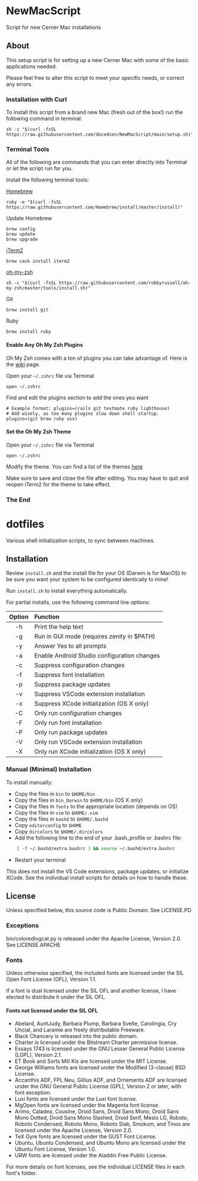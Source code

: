 # NewMacScript

Script for new Cerner Mac installations

## About

This setup script is for setting up a new Cerner Mac with some of the basic applications needed.

Please feel free to alter this script to meet your specific needs, or correct any errors.

### Installation with Curl

To install this script from a brand new Mac (fresh out of the box!) run the following command in terminal:

``` shell
sh -c "$(curl -fsSL https://raw.githubusercontent.com/docedson/NewMacScript/main/setup.sh)"
```

### Terminal Tools

All of the following are commands that you can enter directly into Terminal or let the script run for you.

Install the following terminal tools:

[Homebrew](https://brew.sh/)

  ``` shell
  ruby -e "$(curl -fsSL https://raw.githubusercontent.com/Homebrew/install/master/install)"
  ```

Update Homebrew

``` shell
brew config
brew update
brew upgrade
```

[iTerm2](https://www.iterm2.com/)

  ``` shell
  brew cask install iterm2
  ```

[oh-my-zsh](https://ohmyz.sh/)

  ``` shell
  sh -c "$(curl -fsSL https://raw.githubusercontent.com/robbyrussell/oh-my-zsh/master/tools/install.sh)"
  ```

Git

``` shell
brew install git
```

Ruby

``` shell
brew install ruby
```

#### Enable Any Oh My Zsh Plugins

Oh My Zsh comes with a ton of plugins you can take advantage of. Here is the [wiki](https://github.com/ohmyzsh/ohmyzsh/wiki/Plugins) page.

Open your ``` ~/.zshrc ``` file via Terminal

``` shell
open ~/.zshrc
```

Find and edit the plugins section to add the ones you want

``` shell
# Example format: plugins=(rails git textmate ruby lighthouse)
# Add wisely, as too many plugins slow down shell startup.
plugins=(git brew ruby osx)
```

#### Set the Oh My Zsh Theme

Open your ``` ~/.zshrc ``` file via Terminal

``` shell
open ~/.zshrc
```

Modify the theme. You can find a list of the themes [here](https://github.com/ohmyzsh/ohmyzsh/wiki/Themes.)

Make sure to save and close the file after editing. You may have to quit and reopen iTerm2 for the theme to take effect.

### The End

# dotfiles

Various shell initialization scripts, to sync between machines.

## Installation

Review `install.sh` and the install file for your OS (Darwin is for MacOS) to
be sure you want your system to be configured identically to mine!

Run `install.sh` to install everything automatically.

For partial installs, use the following command line options:

| Option | Function |
|:------:|:---------|
|   -h   | Print the help text |
|   -g   | Run in GUI mode (requires zenity in $PATH) |
|   -y   | Answer Yes to all prompts |
|   -a   | Enable Android Studio configuration changes |
|   -c   | Suppress configuration changes |
|   -f   | Suppress font installation |
|   -p   | Suppress package updates |
|   -v   | Suppress VSCode extension installation |
|   -x   | Suppress XCode initialization (OS X only) |
|   -C   | Only run configuration changes |
|   -F   | Only run font installation |
|   -P   | Only run package updates |
|   -V   | Only run VSCode extension installation |
|   -X   | Only run XCode initialization  (OS X only) |

### Manual (Minimal) Installation

To install manually:

* Copy the files in `bin` to `$HOME/bin`
* Copy the files in `bin_Darwin` to `$HOME/bin` (OS X only)
* Copy the files in `fonts` to the appropriate location (depends on OS)
* Copy the files in `vim` to `$HOME/.vim`
* Copy the files in `bashd` to `$HOME/.bashd`
* Copy `editorconfig` to `$HOME`
* Copy `dircolors` to `$HOME/.dircolors`
* Add the following line to the end of your .bash_profile or .bashrc file:

```bash
    [ -f ~/.bashd/extra.bashrc ] && source ~/.bashd/extra.bashrc
```

* Restart your terminal

This does not install the VS Code extensions, package updates, or initialize XCode. See the individual install scripts for details on how to handle these.

## License

Unless specified below, this source code is Public Domain. See LICENSE.PD

### Exceptions

bin/coloredlogcat.py is released under the Apache License, Version 2.0. See LICENSE.APACHE

### Fonts

Unless otherwise specified, the included fonts are licensed under the SIL Open Font License (OFL), Version 1.1.

If a font is dual licensed under the SIL OFL and another license, I have elected to distribute it under the SIL OFL.

#### Fonts not licensed under the SIL OFL

* Abelard, AuntJudy, Barbara Plump, Barbara Svelte, Carolingia, Cry Uncial, and Laramie are freely distributable Freeware.
* Black Chancery is released into the public domain.
* Charter is licensed under the Bitstream Charter permissive license.
* Essays 1743 is licensed under the GNU Lesser General Public License (LGPL), Version 2.1.
* ET Book and Sorts Mill Kis are licensed under the MIT License.
* George Williams fonts are licensed under the Modified (3-clause) BSD License.
* Accanthis ADF, FPL Neu, Gillius ADF, and Ornements ADF are licensed under the GNU General Public License (GPL), Version 2 or later, with font exception.
* Luxi fonts are licensed under the Luxi font license.
* MgOpen fonts are licensed under the Magenta font license.
* Arimo, Caladea, Cousine, Droid Sans, Droid Sans Mono, Droid Sans Mono Dotted, Droid Sans Mono Slashed, Droid Serif, Meslo LG, Roboto, Roboto Condensed, Roboto Mono, Roboto Slab, Smokum, and Tinos are licensed under the Apache License, Version 2.0.
* TeX Gyre fonts are licensed under the GUST Font License.
* Ubuntu, Ubuntu Condensed, and Ubuntu Mono are licensed under the Ubuntu Font License, Version 1.0.
* URW fonts are licensed under the Aladdin Free Public License.

For more details on font licenses, see the individual LICENSE files in each font's folder.
